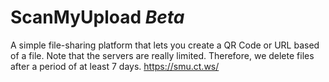 # ScanMyUpload *Beta*
A simple file-sharing platform that lets you create a QR Code or URL based of a file. Note that the servers are really limited. Therefore, we delete files after a period of at least 7 days.
https://smu.ct.ws/
